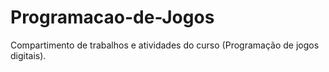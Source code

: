 # Programacao-de-Jogos
Compartimento de trabalhos e atividades do curso (Programação de jogos digitais).
